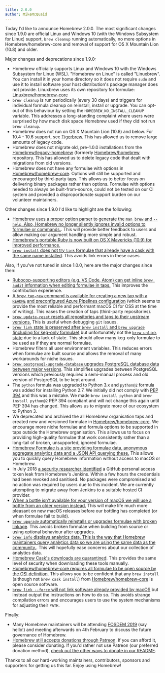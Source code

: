 ```yaml
---
title: 2.0.0
author: MikeMcQuaid
---
```

Today I'd like to announce Homebrew 2.0.0. The most significant changes since 1.9.0 are official Linux and Windows 10 (with the Windows Subsystem for Linux) support, `brew cleanup` running automatically, no more options in Homebrew/homebrew-core and removal of support for OS X Mountain Lion (10.8) and older.

Major changes and deprecations since 1.9.0:

- Homebrew officially supports Linux and Windows 10 with the Windows Subsystem for Linux (WSL). "Homebrew on Linux" is called "Linuxbrew". You can install it in your home directory so it does not require `sudo` and use it to install software your host distribution's package manager does not provide. Linuxbrew uses its own repository for formulae: [Linuxbrew/homebrew-core](https://github.com/Linuxbrew/homebrew-core)
- `brew cleanup` is run periodically (every 30 days) and triggers for individual formula cleanup on reinstall, install or upgrade. You can opt-out of this behaviour by setting the `HOMEBREW_NO_INSTALL_CLEANUP` variable. This addresses a long-standing complaint where users were surprised by how much disk space Homebrew used if they did not run `brew cleanup`.
- Homebrew does not run on OS X Mountain Lion (10.8) and below. For 10.4 - 10.6 support, see [Tigerbrew](https://github.com/mistydemeo/tigerbrew). This has allowed us to remove large amounts of legacy code.
- Homebrew does not migrate old, pre-1.0.0 installations from the [Homebrew/legacy-homebrew](https://github.com/Homebrew/legacy-homebrew) (formerly [Homebrew/homebrew](https://github.com/Homebrew/homebrew) repository. This has allowed us to delete legacy code that dealt with migrations from old versions.
- Homebrew does not have any formulae with options in [Homebrew/homebrew-core](https://github.com/Homebrew/homebrew-core). Options will still be supported and encouraged by third-party taps. This allows us to better focus on delivering binary packages rather than options. Formulae with options needed to always be built-from-source, could not be tested on our CI system and provided a disproportionate support burden on our volunteer maintainers.

Other changes since 1.9.0 I'd like to highlight are the following:

- [Homebrew uses a proper option parser to generate the `man brew` and `--help`. Also, Homebrew no longer silently ignores invalid options to formulae or commands.](https://github.com/Homebrew/brew/issues/1860). This will provide better feedback to users and allow making our argument handling more simple and robust.
- [Homebrew's portable Ruby is now built on OS X Mavericks (10.9) for improved performance.](https://github.com/Homebrew/brew/pull/5624)
- [`brew install` does not try `link` formulae that already have a cask with the same name installed](https://github.com/Homebrew/brew/pull/5613). This avoids link errors in these cases.

Also, if you've not tuned in since 1.0.0, here are the major changes since then:

- [Rubocop-supporting editors (e.g. VS Code, Atom) can get inline `brew audit` information when editing formulae in taps.](https://github.com/Homebrew/brew/pull/1128) This improves the contribution experience.
- [A `brew tap-new` command is available for creating a new tap with a `README`](https://github.com/Homebrew/brew/pull/1277) [and preconfigured Azure Pipelines configuration](https://github.com/Homebrew/brew/pull/5457) (which seems to provide the most reliable and performant macOS CI for OSS at the time of writing). This eases the creation of taps (third-party repositories).
- [`brew update-reset` resets all repositories and taps to their upstream versions.](https://github.com/Homebrew/brew/pull/1684) This is useful when debugging `git` issues.
- [`brew link` state is preserved after `brew install` and `brew upgrade` (including for keg-only formulae)](https://github.com/Homebrew/brew/pull/2961) but unfortunately not the [`brew unlink` state](https://github.com/Homebrew/brew/pull/3660) due to a lack of state. This should allow many keg-only formulae to be used as if they are normal formulae.
- Homebrew filters all user environment variables. This reduces errors when formulae are built source and allows the removal of many workarounds for niche issues.
- [`brew postgresql-upgrade-database` upgrades PostgreSQL database data between major versions](https://github.com/Homebrew/homebrew-core/blob/master/cmd/brew-postgresql-upgrade-database.rb). This simplifies upgrades between PostgreSQL versions which previously required a semi-manual process and old version of PostgreSQL to be kept around.
- The `python` formula was upgraded to Python 3.x and `python@2` formula was added for installing Python 2.7. We initially did not comply with [PEP 394](https://www.python.org/dev/peps/pep-0394/) and this was a mistake. We made `brew install python` and `brew install python@2` PEP 394 compliant and will not change this again until PEP 394 has changed. This allows us to migrate more of our ecosystem to Python 3.
- We deprecated and archived the all Homebrew organisation taps and created new and versioned formulae in [Homebrew/homebrew-core](https://github.com/Homebrew/homebrew-core). We encourage more niche formulae and formula options to be supported in taps outside the Homebrew organisation. This allows us to focus on providing high-quality formulae that work consistently rather than a long-tail of broken, unsupported, ignored formulae.
- [Homebrew Formulae is a site providing formulae data, anonymous aggregate analytics data and a JSON API querying these.](https://formulae.brew.sh) This allows you to quickly query Homebrew information without access to macOS or Homebrew.
- In July 2018 [a security researcher identified](https://medium.com/@vesirin/how-i-gained-commit-access-to-homebrew-in-30-minutes-2ae314df03ab) a GitHub personal access token leak from Homebrew's Jenkins. Within a few hours the credentials had been revoked and sanitised. No packages were compromised and no action was required by users due to this incident. We are currently attempting to migrate away from Jenkins to a suitable hosted CI provider.
- [When a bottle isn't available for your version of macOS we will use a bottle from an older version instead.](https://github.com/Homebrew/brew/pull/5100) This will make life much more pleasant on new macOS releases before our bottling has completed (or when formulae fail to build).
- [`brew upgrade` automatically reinstalls or upgrades formulae with broken linkage](https://github.com/Homebrew/brew/pull/4767). This avoids broken formulae when building from source or using optional behaviour after upgrades.
- [`brew info` displays analytics data. This is the way that Homebrew maintainers query analytics data so we are using the same data as the community.](https://github.com/Homebrew/brew/pull/4830). This will hopefully ease concerns about our collection of analytics data.
- [Homebrew Cask's downloads are quarantined](https://github.com/Homebrew/brew/pull/4656). This provides the same level of security when downloading these tools manually.
- [Homebrew/homebrew-core requires all formulae to be open source by the OSI definition](https://github.com/Homebrew/brew/pull/5406). This allows you to be confident that any `brew install` (although not `brew cask install`) from [Homebrew/homebrew-core](https://github.com/Homebrew/homebrew-core) is open source software.
- [`brew link --force` will not link software already provided by macOS](https://github.com/Homebrew/brew/pull/5383) but instead output the instructions on how to do so. This avoids strange compilation errors and encourages users to use the system mechanisms for adjusting their `PATH`.

Finally:

- Many Homebrew maintainers will be attending [FOSDEM 2019](https://fosdem.org/2019/) (say hello!) and meeting afterwards on 4th February to discuss the future governance of Homebrew.
- [Homebrew still accepts donations through Patreon](https://www.patreon.com/homebrew). If you can afford it, please consider donating. If you'd rather not use Patreon (our preferred donation method), [check out the other ways to donate in our README](https://github.com/homebrew/brew/#donations).

Thanks to all our hard-working maintainers, contributors, sponsors and supporters for getting us this far. Enjoy using Homebrew!
